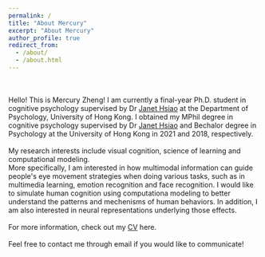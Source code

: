```yaml
---
permalink: /
title: "About Mercury"
excerpt: "About Mercury"
author_profile: true
redirect_from: 
  - /about/
  - /about.html
---
```

  \
  \
Hello! This is Mercury Zheng! I am currently a final-year Ph.D. student in cognitive psychology supervised by Dr [Janet Hsiao](https://scholar.google.com/citations?hl=zh-CN&user=Cpnk91sAAAAJ) at the Department of Psychology, University of Hong Kong. I obtained my MPhil degree in cognitive psychology supervised by Dr [Janet Hsiao](https://scholar.google.com/citations?hl=zh-CN&user=Cpnk91sAAAAJ) and Bechalor degree in Psychology at the University of Hong Kong in 2021 and 2018, respectively.
\
  \
My research interests include visual cognition, science of learning and computational modeling.\
More specifically, I am interested in how multimodal information can guide people's eye movement strategies when doing various tasks, such as in multimedia learning, emotion recognition and face recognition. I would like to simulate human cognition using computationa modeling to better understand the patterns and mechenisms of human behaviors. In addition, I am also interested in neural representations underlying those effects.
\
  \
For more information, check out my [CV](https://drive.google.com/file/d/1MgGtn9CSfNI6ix6YnCVaWsZ9Jw9E9tap/view?usp=sharing) here.
\
  \
Feel free to contact me through email if you would like to communicate!

  
